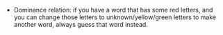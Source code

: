 * Dominance relation: if you have a word that has some red letters, and you can change those letters to unknown/yellow/green letters to make another word, always guess that word instead.